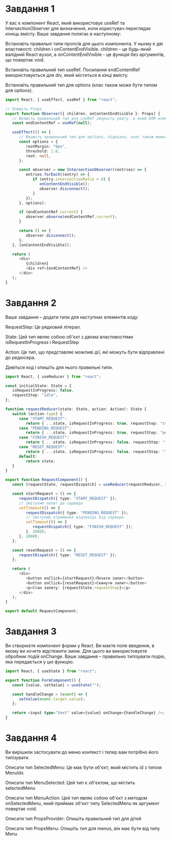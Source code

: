 # Завдання 1

У вас є компонент React, який використовує useRef та IntersectionObserver для визначення, коли користувач переглядає кінець вмісту. Ваше завдання полягає в наступному:

Встановіть правильні типи пропсів для цього компонента. У ньому є дві властивості: children і onContentEndVisible. children - це будь-який валідний React вузол, а onContentEndVisible - це функція без аргументів, що повертає void.

Встановіть правильний тип useRef. Посилання endContentRef використовується для div, який міститься в кінці вмісту.

Встановіть правильний тип для options (клас також може бути типом для options).

```ts
import React, { useEffect, useRef } from "react";

// Опишіть Props
export function Observer({ children, onContentEndVisible }: Props) {
   // Вкажіть правильний тип для useRef зверніть увагу, в який DOM елемент ми його передаємо
   const endContentRef = useRef(null);

   useEffect(() => {
      // Вкажіть правильний тип для options, підказка, клас також можна вказувати як тип
      const options = {
         rootMargin: "0px",
         threshold: 1.0,
         root: null,
      };

      const observer = new IntersectionObserver((entries) => {
         entries.forEach((entry) => {
            if (entry.intersectionRatio > 0) {
               onContentEndVisible();
               observer.disconnect();
            }
         });
      }, options);

      if (endContentRef.current) {
         observer.observe(endContentRef.current);
      }

      return () => {
         observer.disconnect();
      };
   }, [onContentEndVisible]);

   return (
      <div>
         {children}
         <div ref={endContentRef} />
      </div>
   );
}
```

# Завдання 2

Ваше завдання – додати типи для наступних елементів коду:

RequestStep: Це рядковий літерал.

State: Цей тип являє собою об'єкт з двома властивостями isRequestInProgress і RequestStep

Action: Це тип, що представляє можливі дії, які можуть бути відправлені до редюсера.

Дивіться код і опишіть для нього правильні типи.

```ts
import React, { useReducer } from "react";

const initialState: State = {
   isRequestInProgress: false,
   requestStep: "idle",
};

function requestReducer(state: State, action: Action): State {
   switch (action.type) {
      case "START_REQUEST":
         return { ...state, isRequestInProgress: true, requestStep: "start" };
      case "PENDING_REQUEST":
         return { ...state, isRequestInProgress: true, requestStep: "pending" };
      case "FINISH_REQUEST":
         return { ...state, isRequestInProgress: false, requestStep: "finished" };
      case "RESET_REQUEST":
         return { ...state, isRequestInProgress: false, requestStep: "idle" };
      default:
         return state;
   }
}

export function RequestComponent() {
   const [requestState, requestDispatch] = useReducer(requestReducer, initialState);

   const startRequest = () => {
      requestDispatch({ type: "START_REQUEST" });
      // Імітуємо запит до сервера
      setTimeout(() => {
         requestDispatch({ type: "PENDING_REQUEST" });
         // Імітуємо отримання відповіді від сервера
         setTimeout(() => {
            requestDispatch({ type: "FINISH_REQUEST" });
         }, 2000);
      }, 2000);
   };

   const resetRequest = () => {
      requestDispatch({ type: "RESET_REQUEST" });
   };

   return (
      <div>
         <button onClick={startRequest}>Почати запит</button>
         <button onClick={resetRequest}>Скинути запит</button>
         <p>Стан запиту: {requestState.requestStep}</p>
      </div>
   );
}

export default RequestComponent;
```

# Завдання 3

Ви створюєте компонент форми у React. Ви маєте поле введення, в якому ви хочете відстежити зміни. Для цього ви використовуєте обробник подій onChange. Ваше завдання – правильно типізувати подію, яка передається у цю функцію.

```ts
import React, { useState } from "react";

export function FormComponent() {
   const [value, setValue] = useState("");

   const handleChange = (event) => {
      setValue(event.target.value);
   };

   return <input type="text" value={value} onChange={handleChange} />;
}
```

# Завдання 4

Ви вирішили застосувати до меню контекст і тепер вам потрібно його типізувати.

Описати тип SelectedMenu: Це має бути об'єкт, який містить id з типом MenuIds

Описати тип MenuSelected: Цей тип є об'єктом, що містить selectedMenu

Описати тип MenuAction: Цей тип являє собою об'єкт з методом onSelectedMenu, який приймає об'єкт типу SelectedMenu як аргумент повертає void.

Описати тип PropsProvider: Опишіть правильний тип для дітей

Описати тип PropsMenu: Опишіть тип для menus, він має бути від типу Menu
